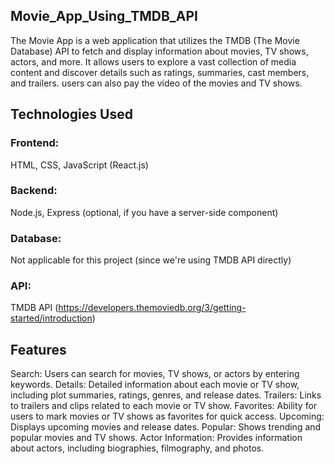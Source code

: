 ## Movie_App_Using_TMDB_API
The Movie App is a web application that utilizes the TMDB (The Movie Database) API to fetch and display information about movies, TV shows, actors, and more. It allows users to explore a vast collection of media content and discover details such as ratings, summaries, cast members, and trailers. users can also pay the video of the movies and TV shows. 

## Technologies Used
### Frontend: 
HTML, CSS, JavaScript (React.js)
### Backend: 
Node.js, Express (optional, if you have a server-side component)
### Database: 
Not applicable for this project (since we're using TMDB API directly)
### API: 
TMDB API (https://developers.themoviedb.org/3/getting-started/introduction)

## Features
Search: Users can search for movies, TV shows, or actors by entering keywords.
Details: Detailed information about each movie or TV show, including plot summaries, ratings, genres, and release dates.
Trailers: Links to trailers and clips related to each movie or TV show.
Favorites: Ability for users to mark movies or TV shows as favorites for quick access.
Upcoming: Displays upcoming movies and release dates.
Popular: Shows trending and popular movies and TV shows.
Actor Information: Provides information about actors, including biographies, filmography, and photos.

